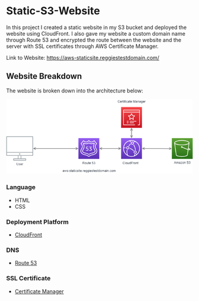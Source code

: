 # Static-S3-Website

In this project I created a static website in my S3 bucket and deployed the website using CloudFront. I also gave my website a custom domain name through Route 53 and encrypted the route between the website and the server with SSL certificates through AWS Certificate Manager.

Link to Website: https://aws-staticsite.reggiestestdomain.com/


## Website Breakdown

The website is broken down into the architecture below:

![ebsapp](https://github.com/rjones18/Images/blob/main/S3%20Bucket%20Site2.drawio.png)

### Language 

- HTML 
- CSS


### Deployment Platform

- [CloudFront](https://aws.amazon.com/cloudfront/)


### DNS

- [Route 53](https://aws.amazon.com/route53/)


### SSL Certificate

- [Certificate Manager](https://aws.amazon.com/certificate-manager/)
